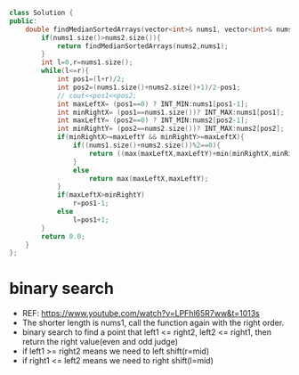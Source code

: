 ```cpp
class Solution {
public:
    double findMedianSortedArrays(vector<int>& nums1, vector<int>& nums2) {
        if(nums1.size()>nums2.size()){
            return findMedianSortedArrays(nums2,nums1);
        }
        int l=0,r=nums1.size();
        while(l<=r){
            int pos1=(l+r)/2;
            int pos2=(nums1.size()+nums2.size()+1)/2-pos1;
            // cout<<pos1<<pos2;
            int maxLeftX= (pos1==0) ? INT_MIN:nums1[pos1-1];
            int minRightX= (pos1==nums1.size())? INT_MAX:nums1[pos1];
            int maxLeftY= (pos2==0) ? INT_MIN:nums2[pos2-1];
            int minRightY= (pos2==nums2.size())? INT_MAX:nums2[pos2];
            if(minRightX>=maxLeftY && minRightY>=maxLeftX){
                if((nums1.size()+nums2.size())%2==0){
                    return ((max(maxLeftX,maxLeftY)+min(minRightX,minRightY))/2.0);
                }
                else
                    return max(maxLeftX,maxLeftY);
            }
            if(maxLeftX>minRightY)
                r=pos1-1;            
            else
                l=pos1+1;
        }
        return 0.0;
    }
};
```
# binary search
* REF: https://www.youtube.com/watch?v=LPFhl65R7ww&t=1013s
* The shorter length is nums1, call the function again with the right order.
* binary search to find a point that left1 <= right2, left2 <= right1, then return the right value(even and odd judge)
* if left1 >= right2 means we need to left shift(r=mid)
* if right1 <= left2 means we need to right shift(l=mid) 